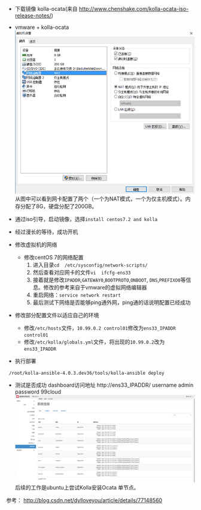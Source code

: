 - 下载镜像 kolla-ocata(来自 http://www.chenshake.com/kolla-ocata-iso-release-notes/)
- vmware + kolla-ocata
![vmware虚拟机配置](assets/markdown-img-paste-20180312194850167.png)
从图中可以看到网卡配置了两个（一个为NAT模式，一个为仅主机模式）。内存分配了8G，硬盘分配了200GB。

- 通过iso引导，启动镜像，选择`install centos7.2 and kolla`
- 经过漫长的等待，成功开机
- 修改虚拟机的网络
    - 修改centOS 7的网络配置
        1. 进入目录`cd  /etc/sysconfig/network-scripts/`
        2. 然后查看对应网卡的文件`vi  ifcfg-ens33`
        3. 接着就是修改`IPADDR`,`GATEWAY0`,`BOOTPROTO`,`ONBOOT`, `DNS`,`PREFIXO0`等信息。修改的参考来自于vmware的虚拟网络编辑器
        4. 重启网络：`service network restart`
        5. 最后测试下网络是否能够ping通外网，ping通的话说明配置已经成功
- 修改部分配置文件以适应自己的环境
    - 修改`/etc/hosts`文件，`10.99.0.2 control01`修改为`ens33_IPADDR control01`
    - 修改`/etc/kolla/globals.yml`文件，将出现的`10.99.0.2`改为`ens33_IPADDR`

- 执行部署
```shell
 /root/kolla-ansible-4.0.3.dev36/tools/kolla-ansible deploy
 ```
 - 测试是否成功
dashboard访问地址 http://ens33_IPADDR/
username admin
password 99cloud
![测试成功](assets/markdown-img-paste-20180312202848181.png)
后续的工作是ubuntu上尝试Kolla安装Ocata 单节点。

参考：
http://blog.csdn.net/dylloveyou/article/details/77148560
